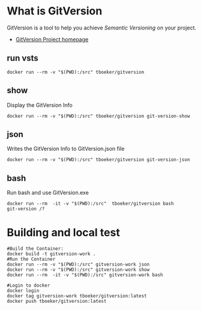 # What is GitVersion

GitVersion is a tool to help you achieve *Semantic Versioning* on your project.

* [GitVersion Project homepage](https://github.com/GitTools/GitVersion)


## run vsts

```
docker run --rm -v "$(PWD):/src" tboeker/gitversion 
```

## show
Display the GitVersion Info

```
docker run --rm -v "$(PWD):/src" tboeker/gitversion git-version-show
```


## json
Writes the GitVersion Info to GitVersion.json file

```
docker run --rm -v "$(PWD):/src" tboeker/gitversion git-version-json
```

## bash 
Run bash and use GitVersion.exe

```
docker run --rm  -it -v "$(PWD):/src"  tboeker/gitversion bash
git-version /?
```

# Building and local test

```
#Build the Container:
docker build -t gitversion-work .
#Run the Container 
docker run --rm -v "$(PWD):/src" gitversion-work json
docker run --rm -v "$(PWD):/src" gitversion-work show
docker run --rm  -it -v "$(PWD):/src" gitversion-work bash

#Login to docker
docker login
docker tag gitversion-work tboeker/gitversion:latest
docker push tboeker/gitversion:latest

```